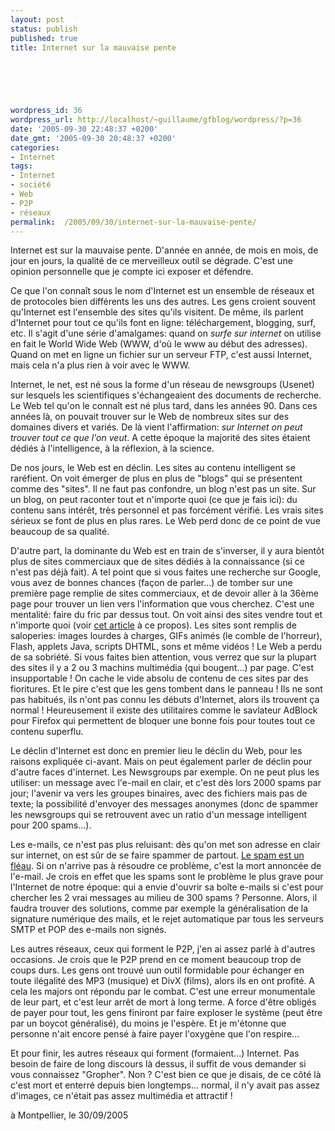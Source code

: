 ```yaml
---
layout: post
status: publish
published: true
title: Internet sur la mauvaise pente

  
  



wordpress_id: 36
wordpress_url: http://localhost/~guillaume/gfblog/wordpress/?p=36
date: '2005-09-30 22:48:37 +0200'
date_gmt: '2005-09-30 20:48:37 +0200'
categories:
- Internet
tags:
- Internet
- société
- Web
- P2P
- réseaux
permalink:  /2005/09/30/internet-sur-la-mauvaise-pente/
---
```

<p>
Internet est sur la mauvaise pente. D'année en année, de mois en mois, de jour en jours, la qualité de ce merveilleux outil se dégrade. C'est une opinion personnelle que je compte ici exposer et défendre.</p>
<p>
Ce que l'on connaît sous le nom d'Internet est un ensemble de réseaux et de protocoles bien différents les uns des autres. Les gens croient souvent qu'Internet est l'ensemble des sites qu'ils visitent. De même, ils parlent d'Internet pour tout ce qu'ils font en ligne: téléchargement, blogging, surf, etc. Il s'agit d'une série d'amalgames: quand on <em>surfe sur internet</em> on utilise en fait le World Wide Web (WWW, d'où le www au début des adresses). Quand on met en ligne un fichier sur un serveur FTP, c'est aussi Internet, mais cela n'a plus rien à voir avec le WWW.</p>
<p>
Internet, le net, est né sous la forme d'un réseau de newsgroups (Usenet) sur lesquels les scientifiques s'échangeaient des documents de recherche. Le Web tel qu'on le connaît est né plus tard, dans les années 90. Dans ces années là, on pouvait trouver sur le Web de nombreux sites sur des domaines divers et variés. De là vient l'affirmation: <em>sur Internet on peut trouver tout ce que l'on veut</em>. A cette époque la majorité des sites étaient dédiés à l'intelligence, à la réflexion, à la science.</p>
<p>
De nos jours, le Web est en déclin. Les sites au contenu intelligent se raréfient. On voit émerger de plus en plus de "blogs" qui se présentent comme des "sites". Il ne faut pas confondre, un blog n'est pas un site. Sur un blog, on peut raconter tout et n'importe quoi (ce que je fais ici): du contenu sans intérêt, très personnel et pas forcément vérifié. Les vrais sites sérieux se font de plus en plus rares. Le Web perd donc de ce point de vue beaucoup de sa qualité.</p>
<p>
D'autre part, la dominante du Web est en train de s'inverser, il y aura bientôt plus de sites commerciaux que de sites dédiés à la connaissance (si ce n'est pas déjà fait). A tel point que si vous faites une recherche sur Google, vous avez de bonnes chances (façon de parler...) de tomber sur une première page remplie de sites commerciaux, et de devoir aller à la 36ème page pour trouver un lien vers l'information que vous cherchez. C'est une mentalité: faire du fric par dessus tout. On voit ainsi des sites vendre tout et n'importe quoi (voir <a href="http://blog.gfblog.com/index.php/2005/05/08/les-escrocs-du-p2p/>cet article à ce propos). On voit une énorme inflation sur des services en ligne totalement inconsistants, ou encore des shareware vendus à des pris astronomiques pour ce qu'ils sont, alors qu'il y a encore 5 ans ils auraient été distribués gratuitement. La faute aussi aux moteurs de recherche qui ont leur part de responsabilité dans ce phénomène: il n'est plus possible d'inscrire un site dans un moteur de recherche, comme au bon vieux temps, si ce n'est en passant par une société qui facturera cette inscription. Et ces sociétés sont légion (il y en a des milliers), elles proposent des prix astronomiques (plusieurs milliers d'euros si on veut que le site soit vraiment bien indexé), et la plupart ne sont que des arnaques. J'en profite pour saluer l'initiative de Yahoo qui est en train de développer un service de recherche qui trie automatiquement les résultats et qui, grâce à un curseur manié par le visiteur, affiche plus ou moins de sites commerciaux. Moi ça sera le curseur à la position extrême à l'opposé des sites commerciaux.</p>
<p>
Il y a aussi la publicité. Encore une chose qui a beaucoup changé. Avant, il y avait des bandeaux publicitaires choisis par les webmasters: je met le bandeau de ton site sur le mien, tu mets le bandeau de mon site sur le tien. Cela assurait une certaine cohérence: on ne trouvait pas de la pub pour acheter du Viagra sur le site de l'association des pêcheurs de sardines qui portent des bottes jaunes. Et puis certains ont eu l'idée de créer des régies en ligne de pub, et de faire payer leurs services: vous nous payez, on affiche vos bandeaux sur tout plein de sites internet. Les sites internet sur lesquels sont affichés ces bandeaux sont les sites de particuliers ou de petites sociétés qui ont signé un contrat en ligne avec la régie selon lequel celle-ci leur donnera 3 centimes d'euro à chaque clic d'un visiteur de leur site sur le bandeau.</p>
<p>
Je n'ai pas encore parlé du contenu multimédia ? Allons-y. Avant, les sites étaient moches; maintenant ils sont très beaux. Avant, on privilégiait le contenu sur le contenant; maintenant on privilégie le contenant sur le contenu. Avant, les sites étaient rapides à charges; maintenant la navigation avec un 56K est devenue impossible (voir <a href="http://blog.gfblog.com/index.php/2005/01/02/internet-de-lavenir-du-bas-debit/">cet article</a> à ce propos). Les sites sont remplis de saloperies: images lourdes à charges, GIFs animés (le comble de l'horreur), Flash, applets Java, scripts DHTML, sons et même vidéos ! Le Web a perdu de sa sobriété. Si vous faites bien attention, vous verrez que sur la plupart des sites il y a 2 ou 3 machins multimédia (qui bougent...) par page. C'est insupportable ! On cache le vide absolu de contenu de ces sites par des fioritures. Et le pire c'est que les gens tombent dans le panneau ! Ils ne sont pas habitués, ils n'ont pas connu les débuts d'Internet, alors ils trouvent ça normal ! Heureusement il existe des utilitaires comme le savlateur AdBlock pour Firefox qui permettent de bloquer une bonne fois pour toutes tout ce contenu superflu.</p>
<p>
Le déclin d'Internet est donc en premier lieu le déclin du Web, pour les raisons expliquée ci-avant. Mais on peut également parler de déclin pour d'autre faces d'internet. Les Newsgroups par exemple. On ne peut plus les utiliser: un message avec l'e-mail en clair, et c'est dès lors 2000 spams par jour; l'avenir va vers les groupes binaires, avec des fichiers mais pas de texte; la possibilité d'envoyer des messages anonymes (donc de spammer les newsgroups qui se retrouvent avec un ratio d'un message intelligent pour 200 spams...).</p>
<p>
Les e-mails, ce n'est pas plus reluisant: dès qu'on met son adresse en clair sur internet, on est sûr de se faire spammer de partout. <a href="http://blog.gfblog.com/index.php/2005/10/04/a-coup-de-spams/">Le spam est un fléau</a>. Si on n'arrive pas à résoudre ce problème, c'est la mort annoncée de l'e-mail. Je crois en effet que les spams sont le problème le plus grave pour l'Internet de notre époque: qui a envie d'ouvrir sa boîte e-mails si c'est pour chercher les 2 vrai messages au milieu de 300 spams ? Personne. Alors, il faudra trouver des solutions, comme par exemple la généralisation de la signature numérique des mails, et le rejet automatique par tous les serveurs SMTP et POP des e-mails non signés.</p>
<p>
Les autres réseaux, ceux qui forment le P2P, j'en ai assez parlé à d'autres occasions. Je crois que le P2P prend en ce moment beaucoup trop de coups durs. Les gens ont trouvé uun outil formidable pour échanger en toute ilégalité des MP3 (musique) et DivX (films), alors ils en ont profité. A cela les majors ont répondu par le combat. C'est une erreur monumentale de leur part, et c'est leur arrêt de mort à long terme. A force d'être obligés de payer pour tout, les gens finiront par faire exploser le système (peut être par un boycot généralisé), du moins je l'espère. Et je m'étonne que personne n'ait encore pensé à faire payer l'oxygène que l'on respire...</p>
<p>
Et pour finir, les autres réseaux qui forment (formaient...) Internet. Pas besoin de faire de long discours là dessus, il suffit de vous demander si vous connaissez "Gropher". Non ? C'est bien ce que je disais, de ce côté là c'est mort et enterré depuis bien longtemps... normal, il n'y avait pas assez d'images, ce n'était pas assez multimédia et attractif !</p>
<p>
à Montpellier, le 30/09/2005</p>
